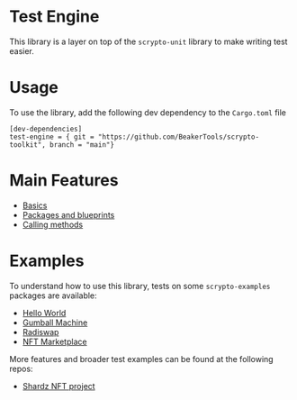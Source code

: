 # Test Engine

This library is a layer on top of the `scrypto-unit` library to make writing test easier.

# Usage

To use the library, add the following dev dependency to the `Cargo.toml` file

```
[dev-dependencies]
test-engine = { git = "https://github.com/BeakerTools/scrypto-toolkit", branch = "main"}
```

# Main Features

- [Basics](tutorials/basics.md)
- [Packages and blueprints](tutorials/packages_and_blueprints.md)
- [Calling methods](tutorials/method_call.md)

# Examples

To understand how to use this library, tests on some `scrypto-examples` packages are available:

- [Hello World](tests/hello_world/unit_tests.rs)
- [Gumball Machine](tests/gumball_machine/unit_tests.rs)
- [Radiswap](tests/radiswap/unit_tests.rs)
- [NFT Marketplace](tests/nft_marketplace/unit_tests.rs)

More features and broader test examples can be found at the following repos:

- [Shardz NFT project](https://github.com/Radix-Shardz/scrypto-blueprints)
